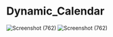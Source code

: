 # Dynamic_Calendar
![Screenshot (762)](https://user-images.githubusercontent.com/110404553/192134154-7da6d430-884c-42be-a953-4d687f3944ab.png)
![Screenshot (762)](https://user-images.githubusercontent.com/110404553/192134154-7da6d430-884c-42be-a953-4d687f3944ab.png)
